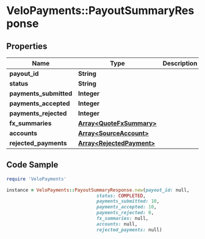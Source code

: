 # VeloPayments::PayoutSummaryResponse

## Properties

Name | Type | Description | Notes
------------ | ------------- | ------------- | -------------
**payout_id** | **String** |  | [optional] 
**status** | **String** |  | [optional] 
**payments_submitted** | **Integer** |  | [optional] 
**payments_accepted** | **Integer** |  | [optional] 
**payments_rejected** | **Integer** |  | [optional] 
**fx_summaries** | [**Array&lt;QuoteFxSummary&gt;**](QuoteFxSummary.md) |  | 
**accounts** | [**Array&lt;SourceAccount&gt;**](SourceAccount.md) |  | 
**rejected_payments** | [**Array&lt;RejectedPayment&gt;**](RejectedPayment.md) |  | 

## Code Sample

```ruby
require 'VeloPayments'

instance = VeloPayments::PayoutSummaryResponse.new(payout_id: null,
                                 status: COMPLETED,
                                 payments_submitted: 10,
                                 payments_accepted: 10,
                                 payments_rejected: 0,
                                 fx_summaries: null,
                                 accounts: null,
                                 rejected_payments: null)
```


